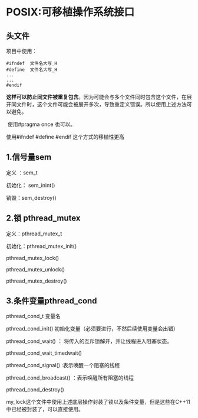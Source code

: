# POSIX:可移植操作系统接口

## 头文件

项目中使用：

```
#ifndef  文件名大写_H
#define  文件名大写_H
...
...
#endif

```

​	**这样可以防止同文件被重复包含**。因为可能会与多个文件同时包含这个文件，在展开同文件时，这个文件可能会被展开多次，导致重定义错误。所以使用上述方法可以避免。

​	使用#pragma once  也可以。

使用#ifndef  #define #endif  这个方式的移植性更高

## 1.信号量sem

定义 ：sem_t

初始化： sem_inint()

销毁：sem_destroy()

## 2.锁 pthread_mutex

定义：pthread_mutex_t

初始化：pthread_mutex_init()

pthread_mutex_lock()

pthread_mutex_unlock()

pthread_mutex_destroy()

## 3.条件变量pthread_cond

pthread_cond_t  变量名

pthread_cond_init()   初始化变量（必须要进行，不然后续使用变量会出错）

pthread_cond_wait()    ： 将传入的互斥锁解开，并让线程进入阻塞状态。

pthread_cond_wait_timedwait()

pthread_cond_signal() :表示唤醒一个阻塞的线程

pthread_cond_broadcast() ：表示唤醒所有阻塞的线程

pthread_cond_destroy()



my_lock这个文件中使用上述底层操作封装了锁以及条件变量，但是这些在C++11中已经被封装了，可以直接使用。





